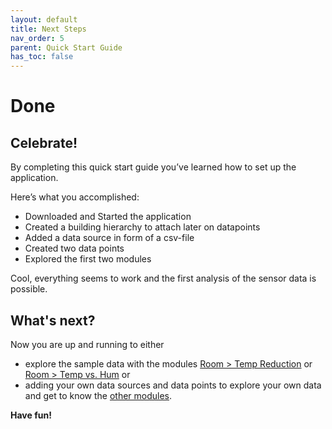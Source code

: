 ```yaml
---
layout: default
title: Next Steps
nav_order: 5
parent: Quick Start Guide
has_toc: false
---
```


# Done
## Celebrate!
By completing this quick start guide you’ve learned how to set up the application.

Here’s what you accomplished:
- Downloaded and Started the application
- Created a building hierarchy to attach later on datapoints
- Added a data source in form of a csv-file
- Created two data points
- Explored the first two modules

Cool, everything seems to work and the first analysis of the sensor data is possible. 


## What's next?
Now you are up and running to either
- explore the sample data with the modules  [Room > Temp Reduction](https://hslu-ige-laes.github.io/lcm/docs/modules/roomTempReduction) or [Room > Temp vs. Hum](https://hslu-ige-laes.github.io/lcm/docs/modules/roomTempHum) or
- adding your own data sources and data points to explore your own data and get to know the [other modules](https://hslu-ige-laes.github.io/lcm/docs/modules).

**Have fun!**



